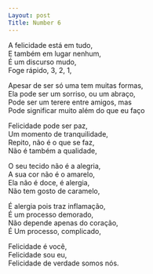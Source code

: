 ```yaml
---
Layout: post
Title: Number 6 
---
```

A felicidade está em tudo,                                                                                                                                                           
E também em lugar nenhum,                                                                                                                                                                    
É um discurso mudo,                                                                                                                                                                      
Foge rápido, 3, 2, 1,

Apesar de ser só uma tem muitas formas,                                                                                                                                                     
Ela pode ser um sorriso, ou um abraço,                                                                                                                                                     
Pode ser um terere entre amigos, mas                                                                                                                                                       
Pode significar muito além do que eu faço

Felicidade pode ser paz,                                                                                                                                                                 
Um momento de tranquilidade,                                                                                                                                                               
Repito, não é o que se faz,                                                                                                                                                             
Não é também a qualidade, 

O seu tecido não é a alegria,                                                                                                                                                      
A sua cor não é o amarelo,                                                                                                                                                                 
Ela não é doce, é alergia,                                                                                                                                                               
Não tem gosto de caramelo, 

É alergia pois traz inflamação,                                                                                                                                                         
É um processo demorado,                                                                                                                                                                  
Não depende apenas do coração,                                                                                                                                                     
É Um processo, complicado, 

Felicidade é você,                                                                                                                                                                                                                                  
Felicidade sou eu,                                                                                                                                                                        
Felicidade de verdade somos nós.
